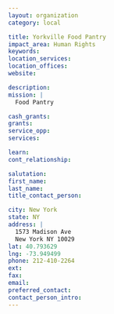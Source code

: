 ```yaml
---
layout: organization
category: local

title: Yorkville Food Pantry
impact_area: Human Rights
keywords: 
location_services: 
location_offices: 
website: 

description: 
mission: |
  Food Pantry

cash_grants: 
grants: 
service_opp: 
services: 

learn: 
cont_relationship: 

salutation: 
first_name: 
last_name: 
title_contact_person: 

city: New York
state: NY
address: |
  1573 Madison Ave  
  New York NY 10029
lat: 40.793629
lng: -73.949499
phone: 212-410-2264
ext: 
fax: 
email: 
preferred_contact: 
contact_person_intro: 
---
```

